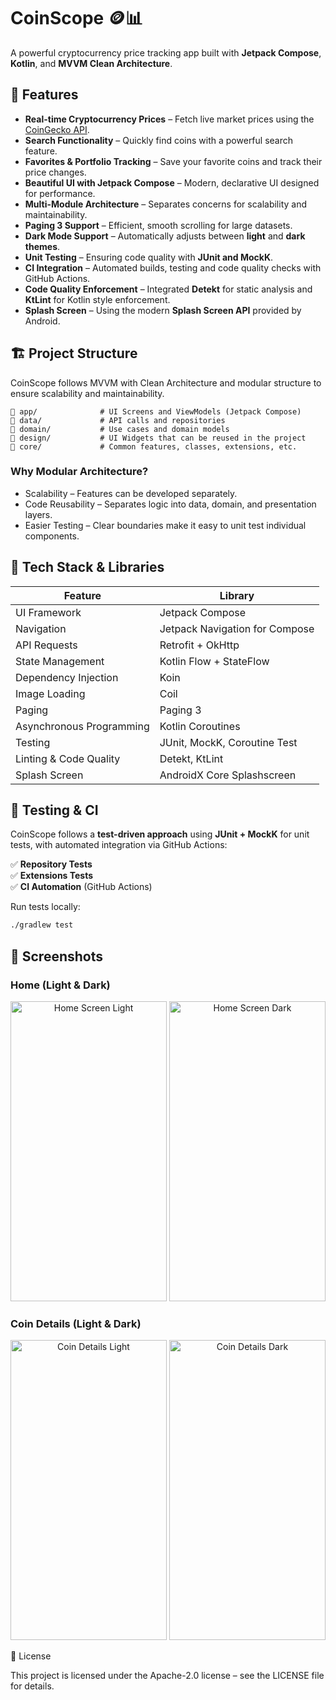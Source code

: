 # CoinScope 🪙📊
A powerful cryptocurrency price tracking app built with **Jetpack Compose**, **Kotlin**, and **MVVM Clean Architecture**.

## 📌 Features
- **Real-time Cryptocurrency Prices** – Fetch live market prices using the [CoinGecko API](https://www.coingecko.com/en/api).
- **Search Functionality** – Quickly find coins with a powerful search feature.
- **Favorites & Portfolio Tracking** – Save your favorite coins and track their price changes.
- **Beautiful UI with Jetpack Compose** – Modern, declarative UI designed for performance.
- **Multi-Module Architecture** – Separates concerns for scalability and maintainability.
- **Paging 3 Support** – Efficient, smooth scrolling for large datasets.
- **Dark Mode Support** – Automatically adjusts between **light** and **dark themes**.
- **Unit Testing** – Ensuring code quality with **JUnit and MockK**.
- **CI Integration** – Automated builds, testing and code quality checks with GitHub Actions.
- **Code Quality Enforcement** – Integrated **Detekt** for static analysis and **KtLint** for Kotlin style enforcement.
- **Splash Screen** – Using the modern **Splash Screen API** provided by Android.

## 🏗️ Project Structure

CoinScope follows MVVM with Clean Architecture and modular structure to ensure scalability and maintainability.

    📂 app/              # UI Screens and ViewModels (Jetpack Compose)
    📂 data/             # API calls and repositories
    📂 domain/           # Use cases and domain models
    📂 design/           # UI Widgets that can be reused in the project
    📂 core/             # Common features, classes, extensions, etc.

### Why Modular Architecture?

- Scalability – Features can be developed separately.
- Code Reusability – Separates logic into data, domain, and presentation layers.
- Easier Testing – Clear boundaries make it easy to unit test individual components.

## 🔧 Tech Stack & Libraries

| Feature                   | Library                           |
|---------------------------|-----------------------------------|
| UI Framework              | Jetpack Compose                   |
| Navigation                | Jetpack Navigation for Compose    |
| API Requests              | Retrofit + OkHttp                 |
| State Management          | Kotlin Flow + StateFlow           |
| Dependency Injection      | Koin                              |
| Image Loading             | Coil                              |
| Paging                    | Paging 3                          |
| Asynchronous Programming  | Kotlin Coroutines                 |
| Testing                   | JUnit, MockK, Coroutine Test      |
| Linting & Code Quality    | Detekt, KtLint                    |
| Splash Screen             | AndroidX Core Splashscreen        |

## 🧪 Testing & CI
CoinScope follows a **test-driven approach** using **JUnit + MockK** for unit tests, with automated integration via GitHub Actions:

✅ **Repository Tests**  
✅ **Extensions Tests**  
✅ **CI Automation** (GitHub Actions)

Run tests locally:
```sh
./gradlew test
```

## 📸 Screenshots
### Home (Light & Dark)
<p align="center">
<img src="https://github.com/raphaelbertholucci/CoinScope/blob/main/readme-pictures/home_light.png" alt="Home Screen Light" width="250" height="480" />
<img src="https://github.com/raphaelbertholucci/CoinScope/blob/main/readme-pictures/home_dark.png" alt="Home Screen Dark" width="250" height="480" />
</p>

### Coin Details (Light & Dark)
<p align="center">
<img src="https://github.com/raphaelbertholucci/CoinScope/blob/main/readme-pictures/details_light.png" alt="Coin Details Light" width="250" height="480" />
<img src="https://github.com/raphaelbertholucci/CoinScope/blob/main/readme-pictures/details_dark.png" alt="Coin Details Dark" width="250" height="480" />
</p>

📜 License

This project is licensed under the Apache-2.0 license – see the LICENSE file for details.



